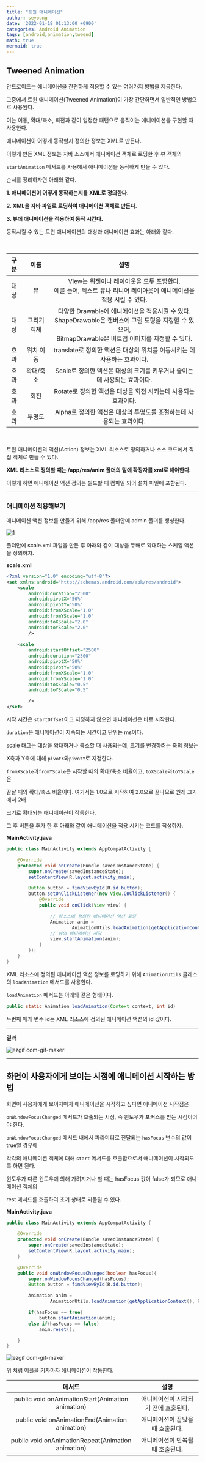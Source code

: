 ```yaml
---
title: "트윈 애니메이션"
author: seyoung
date: '2022-01-18 01:13:00 +0900'
categories: Android Animation
tags: [android,animation,tweend]
math: true
mermaid: true
---
```

## Tweened Animation

안드로이드는 애니메이션을 간편하게 적용할 수 있는 여러가지 방법을 제공한다.

그중에서 트윈 애니메이션(Tweened Animation)이 가장 간단하면서 일반적인 방법으로 사용된다.

이는 이동, 확대/축소, 회전과 같이 일정한 패턴으로 움직이는 애니메이션을 구현할 때 사용한다.

애니메이션이 어떻게 동작할지 정의한 정보는 XML로 만든다.

이렇게 만든 XML 정보는 자바 소스에서 애니메이션 객체로 로딩한 후 뷰 객체의 

`startAnimation` 메서드를 사용해서 애니메이션을 동작하게 만들 수 있다.

순서를 정리하자면 아래와 같다.

**1. 애니메이션이 어떻게 동작하는지를 XML로 정의한다.**

**2. XML을 자바 파일로 로딩하여 애니메이션 객체로 만든다.**

**3. 뷰에 애니메이션을 적용하여 동작 시킨다.**

동작시킬 수 있는 트윈 애니메이션의 대상과 애니메이션 효과는 아래와 같다.

<br>

|구분  | 이름 | 설명|
|:---:|:---:|:---:|
| 대상 | 뷰 | View는 위젯이나 레이아웃을 모두 포함한다. <br> 예를 들어, 텍스트 뷰나 리니어 레이아웃에 애니메이션을 적용 시킬 수 있다.  |
| 대상   | 그리기 객체|다양한 Drawable에 애니메이션을 적용시킬 수 있다.<br> ShapeDrawable은 캔버스에 그릴 도형을 지정할 수 있으며,<br> BitmapDrawable은 비트맵 이미지를 지정할 수 있다.  |
| 효과  | 위치 이동  |translate로 정의한 액션은 대상의 위치를 이동시키는 데 사용하는 효과이다. |
| 효과   |확대/축소 | Scale로 정의한 액션은 대상의 크기를 키우거나 줄이는데 사용되는 효과이다.|
| 효과  | 회전| Rotate로 정의한 액션은 대상을 회전 시키는데 사용되는 효과이다.
|효과| 투명도 | Alpha로 정의한 액션은 대상의 투명도를 조절하는데 사용되는 효과이다. |

<br>

트윈 애니메이션의 액션(Action) 정보는 XML 리소스로 정의하거나 소스 코드에서 직접 객체로 만들 수 있다.

**XML 리소스로 정의할 때는 /app/res/anim 폴더의 밑에 확장자를 xml로 해야한다.**

이렇게 하면 애니메이션 액션 정의는 빌드할 때 컴파일 되어 설치 파일에 포함된다. 

---
### 애니메이션 적용해보기 

애니메이션 액션 정보를 만들기 위해 /app/res 폴더안에 admin 폴더를 생성한다.


![1](https://user-images.githubusercontent.com/54762273/149960066-5d836a0a-f9f8-446d-b98c-fe08df6893e1.PNG)

폴더안에 scale.xml 파일을 만든 후 아래와 같이 대상을 두배로 확대하는 스케일 액션을 정의하자.


**scale.xml**
```xml
<?xml version="1.0" encoding="utf-8"?>
<set xmlns:android="http://schemas.android.com/apk/res/android">
    <scale
        android:duration="2500"
        android:pivotX="50%"
        android:pivotY="50%"
        android:fromXScale="1.0"
        android:fromYScale="1.0"
        android:toXScale="2.0"
        android:toYScale="2.0"
        />
    
    <scale
        android:startOffset="2500"
        android:duration="2500"
        android:pivotX="50%"
        android:pivotY="50%"
        android:fromXScale="1.0"
        android:fromYScale="1.0"
        android:toXScale="0.5"
        android:toYScale="0.5"

        />
</set>
```
시작 시간은 `startOffset`이고 지정하지 않으면 애니메이션은 바로 시작한다.

`duration`은 애니메이션이 지속되는 시간이고 단위는 ms이다.

scale 태그는 대상을 확대하거나 축소할 때 사용되는데, 크기를 변경하려는 축의 정보는

X축과 Y축에 대해 `pivotX`와`pivotY`로 지정한다.

`fromXScale`과`fromYScale`은 시작할 때의 확대/축소 비율이고, `toXScale`과`toYScale`은 

끝날 때의 확대/축소 비율이다. 여기서는 1.0으로 시작하여 2.0으로 끝나므로 원래 크기에서 2배

크기로 확대되는 애니메이션이 작동한다.

그 후 버튼을 추가 한 후 아래와 같이 애니메이션을 적용 시키는 코드를 작성하자.
<br>

**MainActivity.java**

```java
public class MainActivity extends AppCompatActivity {

    @Override
    protected void onCreate(Bundle savedInstanceState) {
        super.onCreate(savedInstanceState);
        setContentView(R.layout.activity_main);

        Button button = findViewById(R.id.button);
        button.setOnClickListener(new View.OnClickListener() {
            @Override
            public void onClick(View view) {

                // 라소스에 정의한 애니메이션 액션 로딩
                Animation anim =
                        AnimationUtils.loadAnimation(getApplicationContext(), R.anim.scale);
                // 뷰의 애니메이션 시작
                view.startAnimation(anim);
            }
        });
    }
}
```

XML 리소스에 정의된 애니메이션 액션 정보를 로딩하기 위해 `AnimationUtils` 클래스의 `loadAnimation` 
메서드를 사용한다.

`loadAnimation` 메서드는 아래와 같은 형태이다.

```java
public static Animation loadAnimation(Context context, int id)
```

두번째 매개 변수 id는 XML 리소스에 정의된 애니메이션 액션의 id 값이다.

---

**결과**

![ezgif com-gif-maker](https://user-images.githubusercontent.com/54762273/149967750-98bae45c-395d-4549-994b-6f9f7f0b58ea.gif)

---

## 화면이 사용자에게 보이는 시점에 애니메이션 시작하는 방법

화면이 사용자에게 보이자마자 애니메이션을 시작하고 싶다면 애니메이션 시작점은

`onWindowFocusChanged` 메서드가 호출되는 시점, 즉 윈도우가 포커스를 받는 시점이어야 한다.

`onWindowFocusChanged` 메서드 내에서 파라미터로 전달되는 `hasFocus` 변수의 값이 true일 경우에

각각의 애니메이션 객체에 대해 `start` 메서드를 호출함으로써 애니메이션이 시작되도록 하면 된다.

윈도우가 다른 윈도우에 의해 가려지거나 할 때는 hasFocus 값이 false가 되므로 애니메이션 객체의

rest 메서드를 호출하여 초기 상태로 되돌릴 수 있다.

**MainActivity.java**

```java
public class MainActivity extends AppCompatActivity {

    @Override
    protected void onCreate(Bundle savedInstanceState) {
        super.onCreate(savedInstanceState);
        setContentView(R.layout.activity_main);
    }

    @Override
    public void onWindowFocusChanged(boolean hasFocus){
        super.onWindowFocusChanged(hasFocus);
        Button button = findViewById(R.id.button);

        Animation anim =
                AnimationUtils.loadAnimation(getApplicationContext(), R.anim.scale);

        if(hasFocus == true) 
            button.startAnimation(anim);
        else if(hasFocus == false)
            anim.reset();

    }
}
```

![ezgif com-gif-maker](https://user-images.githubusercontent.com/54762273/149981950-25906eca-14de-4383-a1c4-d49452915d74.gif)


위 처럼 어플을 키자마자 애니메이션이 작동한다.

|메서드 |설명  |
|:--:|:--:|
|public void onAnimationStart(Animation animation) | 애니메이션이 시작되기 전에 호출된다. |
|public void onAnimationEnd(Animation animation)| 애니메이션이 끝났을 때 호출된다.|
|public void onAnimationRepeat(Animation animation)| 애니메이션이 반복될 때 호출된다.| 

